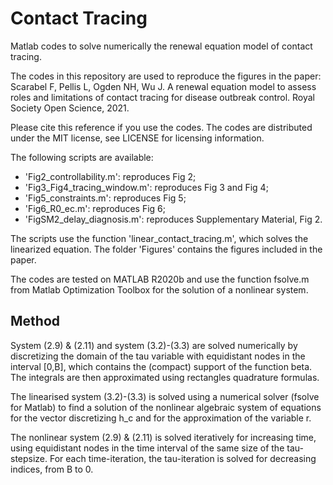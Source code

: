 # Contact Tracing
Matlab codes to solve numerically the renewal equation model of contact tracing.

The codes in this repository are used to reproduce the figures in the paper:
Scarabel F, Pellis L, Ogden NH, Wu J. A renewal equation model to assess roles and limitations of contact tracing for disease outbreak control. Royal Society Open Science, 2021.

Please cite this reference if you use the codes.
The codes are distributed under the MIT license, see LICENSE for licensing information. 

The following scripts are available:
- 'Fig2_controllability.m': reproduces Fig 2;
- 'Fig3_Fig4_tracing_window.m': reproduces Fig 3 and Fig 4;
- 'Fig5_constraints.m': reproduces Fig 5;
- 'Fig6_R0_ec.m': reproduces Fig 6;
- 'FigSM2_delay_diagnosis.m': reproduces Supplementary Material, Fig 2.

The scripts use the function 'linear_contact_tracing.m', which solves the linearized equation.
The folder 'Figures' contains the figures included in the paper.

The codes are tested on MATLAB R2020b and use the function fsolve.m from Matlab Optimization Toolbox for the solution of a nonlinear system.

## Method
System (2.9) & (2.11) and system (3.2)-(3.3) are solved numerically by discretizing the domain of the tau variable with equidistant nodes in the interval [0,B], which contains the (compact) support of the function beta. The integrals are then approximated using rectangles quadrature formulas.

The linearised system (3.2)-(3.3) is solved using a numerical solver (fsolve for Matlab) to find a solution of the nonlinear algebraic system of equations for the vector discretizing h_c and for the approximation of the variable r. 

The nonlinear system (2.9) & (2.11) is solved iteratively for increasing time, using equidistant nodes in the time interval of the same size of the tau-stepsize. For each time-iteration, the tau-iteration is solved for decreasing indices, from B to 0.
